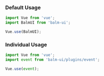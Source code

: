 ### Default Usage

```js
import Vue from 'vue';
import BalmUI from 'balm-ui';

Vue.use(BalmUI);
```

### Individual Usage

```js
import Vue from 'vue';
import event from 'balm-ui/plugins/event';

Vue.use(event);
```

